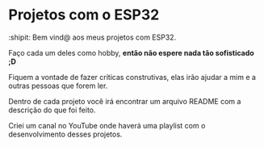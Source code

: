# Projetos com o ESP32

:shipit: Bem vind@ aos meus projetos com ESP32. 

Faço cada um deles como hobby, **então não espere nada tão sofisticado ;D**

Fiquem a vontade de fazer críticas construtivas, elas irão ajudar a mim e a outras pessoas que forem ler.

Dentro de cada projeto você irá encontrar um arquivo README com a descrição do que foi feito.

Criei um canal no YouTube onde haverá uma playlist com o desenvolvimento desses projetos.
